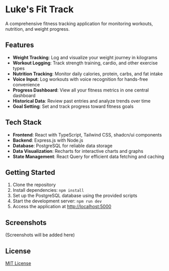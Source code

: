 # Luke's Fit Track

A comprehensive fitness tracking application for monitoring workouts, nutrition, and weight progress.

## Features

- **Weight Tracking**: Log and visualize your weight journey in kilograms
- **Workout Logging**: Track strength training, cardio, and other exercise types
- **Nutrition Tracking**: Monitor daily calories, protein, carbs, and fat intake
- **Voice Input**: Log workouts with voice recognition for hands-free convenience
- **Progress Dashboard**: View all your fitness metrics in one central dashboard
- **Historical Data**: Review past entries and analyze trends over time
- **Goal Setting**: Set and track progress toward fitness goals

## Tech Stack

- **Frontend**: React with TypeScript, Tailwind CSS, shadcn/ui components
- **Backend**: Express.js with Node.js
- **Database**: PostgreSQL for reliable data storage
- **Data Visualization**: Recharts for interactive charts and graphs
- **State Management**: React Query for efficient data fetching and caching

## Getting Started

1. Clone the repository
2. Install dependencies: `npm install`
3. Set up the PostgreSQL database using the provided scripts
4. Start the development server: `npm run dev`
5. Access the application at [http://localhost:5000](http://localhost:5000)

## Screenshots

(Screenshots will be added here)

## License

[MIT License](LICENSE)